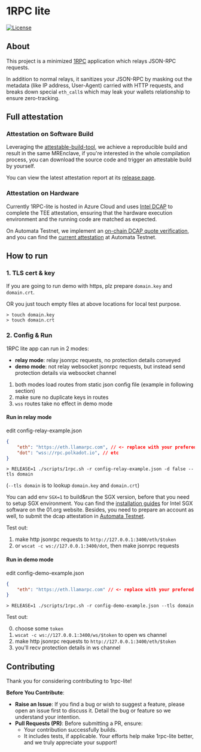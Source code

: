# 1RPC lite

[![License](https://img.shields.io/badge/license-Apache2-green.svg)](LICENSE)

## About

This project is a minimized [1RPC](https://docs.1rpc.io) application which relays JSON-RPC requests.

In addition to normal relays, it sanitizes your JSON-RPC by masking out the metadata (like IP address, User-Agent) carried with HTTP requests, and breaks down special `eth_call`s which may leak your wallets relationship to ensure zero-tracking.

## Full attestation

### Attestation on Software Build

Leveraging the [attestable-build-tool](https://github.com/automata-network/attestable-build-tool), we achieve a reproducible build and result in the same MREnclave, if you're interested in the whole compilation process, you can download the source code and trigger an attestable build by yourself.

You can view the latest attestation report at its [release page](https://github.com/automata-network/1rpc-lite/releases/tag/v1.0).

### Attestation on Hardware

Currently 1RPC-lite is hosted in Azure Cloud and uses [Intel DCAP](https://github.com/intel/SGXDataCenterAttestationPrimitives) to complete the TEE attestation, ensuring that the hardware execution environment and the running code are matched as expected.

On Automata Testnet, we implement an [on-chain DCAP quote verification](https://explorer.ata.network/address/0xF470A9ac6e5DcCbfBC45656459fFA2A3F10b471c), and you can find the [current attestation](https://explorer.ata.network/tx/0xfb34c31d30b2275fffc728d8897fa0173b05289b511d30891bc708d6d62d6920) at Automata Testnet. 

## How to run

### 1. TLS cert & key

If you are going to run demo with https, plz prepare `domain.key` and `domain.crt`.

OR you just touch empty files at above locations for local test purpose.

```
> touch domain.key
> touch domain.crt
```

### 2. Config & Run

1RPC lite app can run in 2 modes:
* **relay mode**: relay jsonrpc requests, no protection details conveyed
* **demo mode**: not relay websocket jsonrpc requests, but instead send protection details via websocket channel

1. both modes load routes from static json config file (example in following section)
2. make sure no duplicate keys in routes
3. `wss` routes take no effect in demo mode

#### Run in relay mode

edit config-relay-example.json
```json
{
    "eth": "https://eth.llamarpc.com", // <- replace with your prefered endpoint
    "dot": "wss://rpc.polkadot.io", // etc
}
```

```
> RELEASE=1 ./scripts/1rpc.sh -r config-relay-example.json -d false --tls domain
```

(`--tls domain` is to lookup `domain.key` and `domain.crt`)

You can add env `SGX=1` to build&run the SGX version, before that you need to setup SGX
environment. You can find the [installation guides](https://download.01.org/intel-sgx/sgx-linux/2.9/docs/)
for Intel SGX software on the 01.org website. Besides, you need to prepare an account as well, to submit the dcap attestation in [Automata Testnet](https://docs.ata.network/protocol/testnet).

Test out:
1. make http jsonrpc requests to `http://127.0.0.1:3400/eth/$token`
2. or `wscat -c ws://127.0.0.1:3400/dot`, then make jsonrpc requests

#### Run in demo mode

edit config-demo-example.json
```json
{
    "eth": "https://eth.llamarpc.com" // <- replace with your prefered endpoint
}
```


```
> RELEASE=1 ./scripts/1rpc.sh -r config-demo-example.json --tls domain
```

Test out:

0. choose some `token`
1. `wscat -c ws://127.0.0.1:3400/ws/$token` to open ws channel
2. make http jsonrpc requests to `http://127.0.0.1:3400/eth/$token`
3. you'll recv protection details in ws channel

## Contributing

Thank you for considering contributing to 1rpc-lite!

**Before You Contribute**:
* **Raise an Issue**: If you find a bug or wish to suggest a feature, please open an issue first to discuss it. Detail the bug or feature so we understand your intention.  
* **Pull Requests (PR)**: Before submitting a PR, ensure:  
    * Your contribution successfully builds.
    * It includes tests, if applicable.
Your efforts help make 1rpc-lite better, and we truly appreciate your support!
